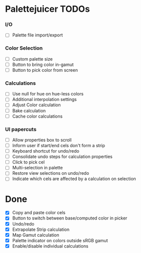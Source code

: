 # Palettejuicer TODOs

### I/O

- [ ] Palette file import/export

### Color Selection

- [ ] Custom palette size
- [ ] Button to bring color in-gamut
- [ ] Button to pick color from screen

### Calculations

- [ ] Use null for hue on hue-less colors
- [ ] Additional interpolation settings
- [ ] Adjust Color calculation
- [ ] Bake calculation
- [ ] Cache color calculations

### UI papercuts

- [ ] Allow properties box to scroll
- [ ] Inform user if start/end cels don't form a strip
- [ ] Keyboard shortcut for undo/redo
- [ ] Consolidate undo steps for calculation properties
- [ ] Click to pick cel
- [ ] Multi-selection in palette
- [ ] Restore view selections on undo/redo
- [ ] Indicate which cels are affected by a calculation on selection

# Done

- [x] Copy and paste color cels
- [x] Button to switch between base/computed color in picker
- [x] Undo/redo
- [x] Extrapolate Strip calculation
- [x] Map Gamut calculation
- [x] Palette indicator on colors outside sRGB gamut
- [x] Enable/disable individual calculations
